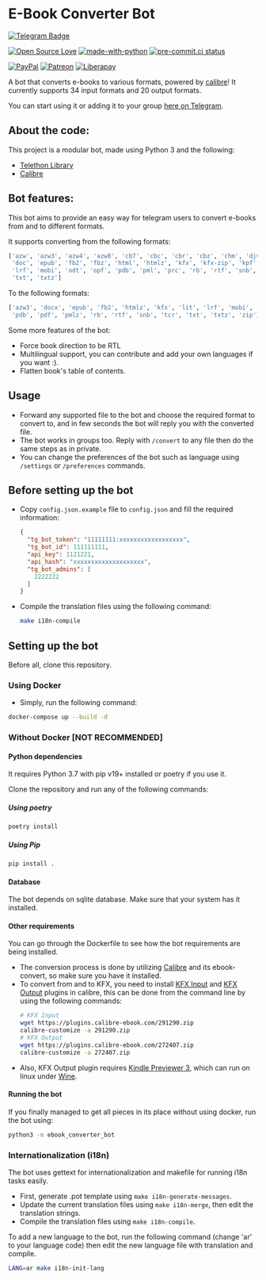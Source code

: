 # E-Book Converter Bot

[![Telegram Badge](https://img.shields.io/badge/Telegram-Use%20Now!-2CA5E0?style=flat&labelColor=2CA5E0&logo=Telegram&logoColor=white&link=https://t.me/ebook_converter_bot)](https://t.me/ebook_converter_bot)

[![Open Source Love](https://badges.frapsoft.com/os/v1/open-source.png?v=103)](https://github.com/ellerbrock/open-source-badges/)
[![made-with-python](https://img.shields.io/badge/Made%20with-Python-1f425f.svg)](https://www.python.org/)
[![pre-commit.ci status](https://results.pre-commit.ci/badge/github/yshalsager/ebook-converter-bot/master.svg)](https://results.pre-commit.ci/latest/github/yshalsager/ebook-converter-bot/master)


[![PayPal](https://img.shields.io/badge/PayPal-Donate-00457C?style=flat&labelColor=00457C&logo=PayPal&logoColor=white&link=https://www.paypal.me/yshalsager)](https://www.paypal.me/yshalsager)
[![Patreon](https://img.shields.io/badge/Patreon-Support-F96854?style=flat&labelColor=F96854&logo=Patreon&logoColor=white&link=https://www.patreon.com/XiaomiFirmwareUpdater)](https://www.patreon.com/XiaomiFirmwareUpdater)
[![Liberapay](https://img.shields.io/badge/Liberapay-Support-F6C915?style=flat&labelColor=F6C915&logo=Liberapay&logoColor=white&link=https://liberapay.com/yshalsager)](https://liberapay.com/yshalsager)

A bot that converts e-books to various formats, powered by [calibre](https://calibre-ebook.com/)!
It currently supports 34 input formats and 20 output formats.

You can start using it or adding it to your group [here on Telegram](https://t.me/ebook_converter_bot).

## About the code:

This project is a modular bot, made using Python 3 and the following:

- [Telethon Library](https://github.com/LonamiWebs/Telethon/)
- [Calibre](https://calibre-ebook.com/)

## Bot features:

This bot aims to provide an easy way for telegram users to convert e-books from and to different formats.

It supports converting from the following formats:

```python
['azw', 'azw3', 'azw4', 'azw8', 'cb7', 'cbc', 'cbr', 'cbz', 'chm', 'djvu', 'docx',
 'doc', 'epub', 'fb2', 'fbz', 'html', 'htmlz', 'kfx', 'kfx-zip', 'kpf', 'lit',
 'lrf', 'mobi', 'odt', 'opf', 'pdb', 'pml', 'prc', 'rb', 'rtf', 'snb', 'tcr',
 'txt', 'txtz']
```

To the following formats:

```python
['azw3', 'docx', 'epub', 'fb2', 'htmlz', 'kfx', 'lit', 'lrf', 'mobi', 'oeb',
 'pdb', 'pdf', 'pmlz', 'rb', 'rtf', 'snb', 'tcr', 'txt', 'txtz', 'zip']
```

Some more features of the bot:

- Force book direction to be RTL
- Multilingual support, you can contribute and add your own languages if you want :).
- Flatten book's table of contents.

## Usage

- Forward any supported file to the bot and choose the required format to convert to, and in few seconds the bot will
  reply you with the converted file.
- The bot works in groups too. Reply with `/convert` to any file then do the same steps as in private.
- You can change the preferences of the bot such as language using `/settings` or `/preferences` commands.

## Before setting up the bot

- Copy `config.json.example` file to `config.json` and fill the required information:
  ```json
  {
    "tg_bot_token": "11111111:xxxxxxxxxxxxxxxxxx",
    "tg_bot_id": 111111111,
    "api_key": 1121221,
    "api_hash": "xxxxxxxxxxxxxxxxxxxx",
    "tg_bot_admins": [
      2222222
    ]
  }
  ```
- Compile the translation files using the following command:
  ```bash
  make i18n-compile 
  ```

## Setting up the bot

Before all, clone this repository.

### Using Docker

- Simply, run the following command:

```bash
docker-compose up --build -d
```

### Without Docker [NOT RECOMMENDED]

#### Python dependencies

It requires Python 3.7 with pip v19+ installed or poetry if you use it.

Clone the repository and run any of the following commands:

##### Using poetry

```bash
poetry install
```

##### Using Pip

```bash
pip install .
```

#### Database

The bot depends on sqlite database. Make sure that your system has it installed.

#### Other requirements

You can go through the Dockerfile to see how the bot requirements are being installed.

- The conversion process is done by utilizing [Calibre](https://calibre-ebook.com/) and its ebook-convert, so make sure
  you have it installed.
- To convert from and to KFX, you need to install [KFX Input](https://www.mobileread.com/forums/showthread.php?t=291290)
  and [KFX Output](https://www.mobileread.com/forums/showthread.php?t=272407) plugins in calibre, this can be done from
  the command line by using the following commands:
  ```bash
  # KFX Input
  wget https://plugins.calibre-ebook.com/291290.zip 
  calibre-customize -a 291290.zip
  # KFX Output
  wget https://plugins.calibre-ebook.com/272407.zip
  calibre-customize -a 272407.zip
  ```
- Also, KFX Output plugin requires [Kindle Previewer 3](https://kdp.amazon.com/en_US/help/topic/G202131170), which can
  run on linux under [Wine](https://appdb.winehq.org/objectManager.php?sClass=application&iId=18012).

#### Running the bot

If you finally managed to get all pieces in its place without using docker, run the bot using:

```bash
python3 -m ebook_converter_bot
```

### Internationalization (i18n)

The bot uses gettext for internationalization and makefile for running i18n tasks easily.

- First, generate .pot template using `make i18n-generate-messages`.
- Update the current translation files using `make i18n-merge`, then edit the translation strings.
- Compile the translation files using `make i18n-compile`.

To add a new language to the bot, run the following command (change 'ar' to your language code) then edit the new
language file with translation and compile.

```bash
LANG=ar make i18n-init-lang
```
